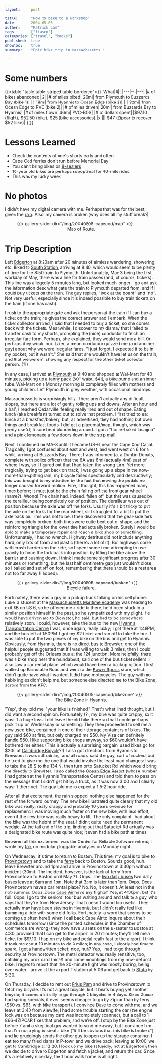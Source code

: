 ```yaml
---
layout:     post

title:      "How to bike to a workshop"
date:       2004-05-05
author:     "Patrick Lam"
tags:       ["fiasco"]
categories: ["travel", "books"]
published:  true
showtoc:    true
summary:    "Epic bike trip in Massachusetts."

---
```


# Some numbers

{{<table "table table-striped table-bordered">}}
|What|#||
|---|--:|---|
|# of bikes abandoned| 2|
|# of miles biked| 20mi| from Plymouth to Buzzards Bay (bike 1)|
|                | 18mi| from Hyannis to Ocean Edge (bike 2)|
|                | 32mi| from Ocean Edge to PVC (bike 2)|
|# of miles driven| 20mi| from Buzzards Bay to Hyannis|
|# of miles flown|  46mi| PVC-BOS|
|# of dollars spent| |$97.10 (flight), $52.50 (bike), $25 (bike accessories),|x
|||                    $47 (Zipcar to recover $52 bike)|
{{</table>}}

# Lessons Learned

* Check the contents of one's shorts early and often
* Cape Cod ferries don't run before Memorial Day
* You can't bring bikes on [8-seaters](/img/20040505-capecod/C420.jpg)
* 10-year old bikes are perhaps suboptimal for 40-mile rides
* This was my lucky week

# No photos

I didn't have my digital camera with me.  Perhaps
that was for the best, given the [rain](http://www.wunderground.com/history/airport/KHYA/2004/5/3/DailyHistory.html).
Also, my camera is broken (why does all my stuff break?)

<figure>
{{< gallery-slider dir="/img/20040505-capecod/map" >}}
<figcaption style="text-align:center">Map of Route.</figcaption>
</figure>

# Trip Description

Left [Edgerton](http://eh.mit.edu) at 8:20am after 20 minutes of
aimless wandering, showering, etc.  Biked to [South
Station](http://www.aviewoncities.com/building/southstation.htm),
arriving at 8:40, which would seem to be plenty of time for the 8:50
train to Plymouth.  Unfortunately, May 3 being the first workday of
May, there was a line for train passes (and, of course, tickets).
This line was allegedly 5 minutes long, but looked much longer.  I go
and ask the information desk what gate the train to Plymouth departed
from, and if I could buy tickets on the train.  The guy replies, "look
at the board" and "no".  Not very useful, especially since it is
indeed possible to buy train tickets on the train (if one has cash).

I rush to the appropriate gate and ask the person at the train if I
can buy a ticket on the train; he gives the correct answer and I
embark.  When the ticket collector arrived, I said that I needed to
buy a ticket, so she comes back with the tickets.  Meanwhile, I
discover to my dismay that I failed to transfer cash to my shorts,
prompting the (nice) conductor to fetch an irregular fare form.
Perhaps, she explained, they would send me a bill.  Or perhaps they
would not.  Later, a mean conductor quizzed me (and another guy) about
why we were irregular fares.  "I just forgot.  I expected it to be 
in my pocket, but it wasn't."  She said that she wouldn't have let us
on the train, and that we weren't showing any respect for the other
ticket collector person. (?!)

In any case, I arrived at [Plymouth](https://www.plymouth-ma.gov/) at
9:40 and shopped at Wal-Mart for 40 minutes, picking up a fanny pack
(60" waist, $4!), a bike pump and an inner tube.  Wal-Mart on a Monday
morning is completely filled with mothers and young children.  Left
Plymouth in grey weather, with occasional raindrops.

Massachussetts is surprisingly hilly.  There aren't actually any
difficult slopes, but there are a lot of gently rolling ups and downs.
After an hour and a half, I reached Cedarville, feeling really tired
and out of shape.  Eating lunch (aka breakfast) turned out to solve
that problem.  I first tried to eat lunch at a breakfast/bakery, but,
as advertised, they had nothing but oven things and breakfast foods.
I did get a placemat/map, though, which was pretty useful; it sure
beat blundering around.  I got a "home-baked lasagna" and a pink
lemonade a few doors down in the strip mall.

Next, I continued on MA-3 until it became US-6, near the Cape Cod
Canal.  Tragically, I got confused about east and west, and went west
on 6 for a while, arriving at Buzzards Bay.  There, I was informed (at
a Dunkin Donuts, complete with police officer) that the 6A was 6mi
(actually 4mi) east of where I was, so I figured out that I had taken
the wrong turn.  Yet more tragically, trying to get back on track, I
was going up a slope in the now-more-than-spitting rain, my bicycle 
failed spectacularly and destructively;
this was brought to my attention by the fact that moving the pedals no
longer caused forward motion.  Fine, I thought, this has happened many
times before; it must just be the chain falling off the front gear
wheel (name?).  Wrong!  The chain had, indeed, fallen off, but that
was caused by the derailleur being completely out of position.  The
derailleur was out of position because the axle was off the forks.
Usually it's a bit tricky to put the axle on the forks for the rear
wheel, so I struggled for a bit to put the axle back on.  This was not
to be.  I then discovered that the gear-side fork was completely
broken: both tines were quite bent out of shape, and the reinforcing
triangle for the lower tine had actually broken.  Surely I would be
able to make a temporary repair and reach a bike shop or something.
Unfortunately, I had no wrench.  Highway detritus did not include
anything hard, only bits of foam and plastic (there's a lot of it).
But highways come with crash barriers on the side, so I spent some
time attempting to use gravity to force the fork back into position by
lifting the bike above the barrier and pushing down.  I think I made
some significant progress after 30 minutes or something, but the last
half centimetre gap just wouldn't close, so I bailed and set off on
foot, remembering that there should be a rest area not too far away (I
hoped).

<figure>
{{< gallery-slider dir="/img/20040505-capecod/broken" >}}
<figcaption style="text-align:center">Bicycle failure.</figcaption>
</figure>

Fortunately, there was a guy in a pickup truck talking on his cell
phone.  Luke, a student at the
[Massachussetts Maritime Academy](https://www.maritime.edu/)
was heading to exit 6B on US 6, so he offered me a ride to there; he'd
been stuck in a similar position himself in the past, so he
sympathized with my plight.  He would have driven me to Brewster, he
said, but had to be somewhere relatively soon.  I could, however, take
the bus to the new [Hyannis Transportation Centre](https://www.capecodtransit.org/htc-functions.htm)
I was, once again, really lucky; I got
there at 1:48PM, and the bus left at 1:50PM.  I got my $2 ticket and
ran off to take the bus.  I was able to put the two pieces of my bike
on the bus and get to Hyannis.  Obviously, from Hyannis, there is no
direct bus to Brewster; one of the helpful people suggested that if I
was willing to walk 3 miles, then I could probably get off the Orleans
bus at the 124 junction.  More helpfully, there was a bike shop near
the roundabout, said one of the bus ticket sellers.  I also saw a car
rental place, which would have been a backup option.  I first walked
up Barnstable Road and went to the [Power Sports](https://www.ccpowersports.com/) store,
which didn't quite have what I wanted.  It did have motorcycles.  The
guy with no hablo ingles didn't help me, but someone else directed me
to the Bike Zone, across from the KFC.

<figure>
{{< gallery-slider dir="/img/20040505-capecod/bikezone" >}}
<figcaption style="text-align:center">The Bike Zone in Hyannis.</figcaption>
</figure>

"Yep", they told me, "your bike is finished."  That's what I had
thought, but I did want a second opinion.  Fortunately (?), my bike
was quite crappy, so it wasn't a huge loss.  I did leave the old bike
there so that I could perhaps pick it up on Wednesday or something.
They then proceeded to sell me a new used bike, contained in one of
their storage containers of bikes.  The guy said $60 at first, but
only charged me $50.  My Visa can definitely handle $50.  I like
supporting bike shops anyway, so $60 wouldn't have bothered me either.
(This is actually a surprising bargain; used bikes go for $200 at
[Cambridge Bicycle](https://cambridgebicycle.com/)?!)  I also got
directions from Hyannis to Brewster: it was still raining, and all
roads, said the guy, sort of sucked, but he tried to give me the one
that would involve the least road changes: I was to take the 28 S to
the 134 N, then turn onto Satucket Rd, which would bring me directly
to Brewster.  I also called the [Ocean Edge
Resort](https://www.oceanedge.com) (whose number I had gotten at the
Hyannis Transportation Centre) and told them to pass on the message
that I didn't get hit by a truck, as it was now 3:00 and I clearly
wasn't there yet.  The guy told me to expect a 1.5-2 hour ride.

After all that excitement, the rain stopped; nothing else happened
for the rest of the forward journey.  The new bike illustrated quite
clearly that my old bike was really, really crappy and probably 10
years overdue for replacement: I was moving much faster on the new
bike, with less effort, even if the new bike was really heavy to lift.
The only complaint I had about the bike was the height of the seat.  I
didn't quite need the permanent wedgie.  At the tail end of the trip,
finding out that Satucket Rd actually was a designated bike route was
quite nice; it even had a bike path at times.

Between all this excitement was the Center for Reliable Software
retreat; I wrote my [talk](/papers/04.crs.modules-overview.talk.pdf)
on modular
pluggable analyses on Monday night.

On Wednesday, it's time to return to Boston.  This time, my goal is
to bike to [Provincetown](https://ptowntourism.com/)
and
to take the [ferry](https://baystatecruisecompany.com/schedule-fares/)
back to
Boston.  Sounds good, huh.  I leave Brewster around 1pm and arrive in
Provincetown at 3:30pm without incident (30mi).  The incident,
however, is the lack of ferry
from Provincetown to Boston until May 21.  Oops.  The [two daily buses](https://peterpanbus.com/locations/massachusetts/provincetown/)
two daily buses leave at 6am
and 1pm.  Note that 3pm is later than 1pm.  Oops.  Does Provincetown
have a car rental place?  No.  No, it doesn't.  At least not in the
not-summer.  Oops.  Does [Cape Air](https://www.capeair.com/) 
have any flights?  Yes, at 4:30pm, but it's full.  Oops.  I go
to the seniors' tour bus waiting around and talk to a guy, who says
that they're from New Jersey.  That doesn't sound too useful.  They
actually may have been staying in Hyannis, but I didn't really feel
like bumming a ride with some old folks.  Fortunately (a word that
seems to be coming up often here!)  when I call back Cape Air to
inquire about their schedules tomorrow (since the printed schedules in
the Chamber of Commerce are wrong) they now have 3 seats on the
8-seater to Boston at 4:30, provided that I can get to the airport in
20 minutes; they'll sell me a ticket for $97.10.  I hop on my bike and
pedal really fast to the airport. I think it took me about 10 minutes
to do 3 miles; in any case, I clearly had time to spare.  I got a
handwritten ticket; nice, huh?  Yep, I had to go through security at
Provincetown.  The metal detector was really sensitive, too, catching
my prox card (nice!) and some mountings from my now-defunct bike.  I
regret to report that the 20-minute flight was mostly boring, being
over water.  I arrive at the airport T station at 5:06 and get back to
[Stata](https://www.csail.mit.edu/about/stata-center) by
5:30.

On Thursday, I decide to rent out [Prius Pam](https://www.zipcar.com) and drive to Provincetown
to fetch my bicycle.  It's not a great bicycle, but it beats buying
yet another bicycle; it seems a bit silly to go through 3 bicycles in
4 days.  Since Zipcar had spring specials, it even
seems cheaper to go by Zipcar than by ferry ($50 vs. $63, with bike
transport).  I convince [Dave](https://www.princeton.edu/~wentzlaf/)
to come with me,
and we leave at 3:40 from Alewife; I had some trouble starting the car
(the engine lock was on because my card was incompletely scanned), but
a call to 1-866-4ZIPCAR fixes that problem, and we're off.  I stop by
the Bike Zone just before 7 and a skeptical guy wanted to send me
away, but I convince him that I'm not trying to steal a bike ("It'll
be obvious that this bike is broken.")  and he grudgingly sends the
other guy to open up the storage container.  I eat too many fried
clams in P-town and we drive back; leaving at 10:00, we get to
Cambridge at 12:20.  I lock up my bike (stupidly, not at Edgerton);
then we decide to drive to Edgerton and fetch a jacket, and return the
car.  Since it's a relatively nice day, the 1 hour walk home is all
right.
